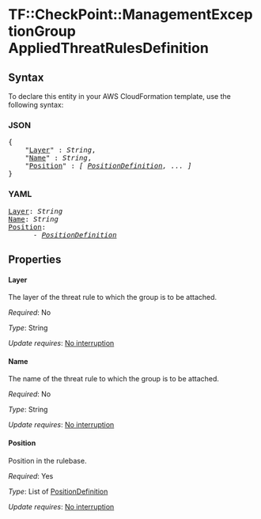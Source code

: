 # TF::CheckPoint::ManagementExceptionGroup AppliedThreatRulesDefinition

## Syntax

To declare this entity in your AWS CloudFormation template, use the following syntax:

### JSON

<pre>
{
    "<a href="#layer" title="Layer">Layer</a>" : <i>String</i>,
    "<a href="#name" title="Name">Name</a>" : <i>String</i>,
    "<a href="#position" title="Position">Position</a>" : <i>[ <a href="positiondefinition.md">PositionDefinition</a>, ... ]</i>
}
</pre>

### YAML

<pre>
<a href="#layer" title="Layer">Layer</a>: <i>String</i>
<a href="#name" title="Name">Name</a>: <i>String</i>
<a href="#position" title="Position">Position</a>: <i>
      - <a href="positiondefinition.md">PositionDefinition</a></i>
</pre>

## Properties

#### Layer

The layer of the threat rule to which the group is to be attached.

_Required_: No

_Type_: String

_Update requires_: [No interruption](https://docs.aws.amazon.com/AWSCloudFormation/latest/UserGuide/using-cfn-updating-stacks-update-behaviors.html#update-no-interrupt)

#### Name

The name of the threat rule to which the group is to be attached.

_Required_: No

_Type_: String

_Update requires_: [No interruption](https://docs.aws.amazon.com/AWSCloudFormation/latest/UserGuide/using-cfn-updating-stacks-update-behaviors.html#update-no-interrupt)

#### Position

Position in the rulebase.

_Required_: Yes

_Type_: List of <a href="positiondefinition.md">PositionDefinition</a>

_Update requires_: [No interruption](https://docs.aws.amazon.com/AWSCloudFormation/latest/UserGuide/using-cfn-updating-stacks-update-behaviors.html#update-no-interrupt)

